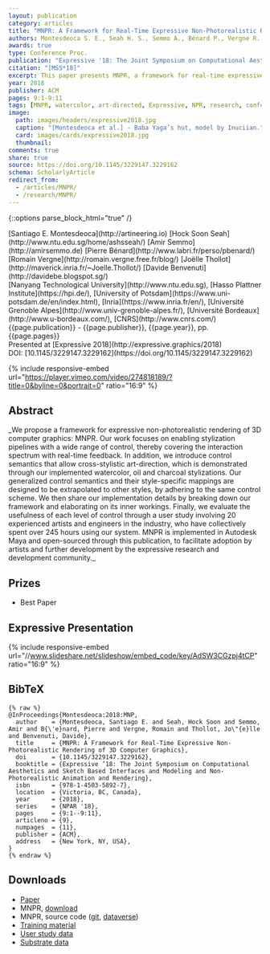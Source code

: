 ```yaml
---
layout: publication
category: articles
title: "MNPR: A Framework for Real-Time Expressive Non-Photorealistic Rendering of 3D Computer Graphics"
authors: Montesdeoca S. E., Seah H. S., Semmo A., Bénard P., Vergne R. Thollot J., Benvenuti D.
awards: true
type: Conference Proc.
publication: "Expressive '18: The Joint Symposium on Computational Aesthetics and Sketch Based Interfaces and Modeling and Non-Photorealistic Animation and Rendering"
citation: "[MSS*18]"
excerpt: This paper presents MNPR, a framework for real-time expressive non-photorealistic rendering of 3D computer graphics.
year: 2018
publisher: ACM
pages: 9:1-9:11
tags: [MNPR, watercolor, art-directed, Expressive, NPR, research, conference]
image:
  path: images/headers/expressive2018.jpg
  caption: "[Montesdeoca et al.] - Baba Yaga’s hut, model by Inuciian."
  card: images/cards/expressive2018.jpg
  thumbnail:
comments: true
share: true
source: https://doi.org/10.1145/3229147.3229162
schema: ScholarlyArticle
redirect_from:
  - /articles/MNPR/
  - /research/MNPR/
---
```

{::options parse_block_html="true" /}
<div class="publication-info center">
  <div class="authors"><span>[Santiago E. Montesdeoca](http://artineering.io)</span> <span>[Hock Soon Seah](http://www.ntu.edu.sg/home/ashsseah/)</span> <span>[Amir Semmo](http://amirsemmo.de)</span> <span>[Pierre Bénard](http://www.labri.fr/perso/pbenard/)</span> <span>[Romain Vergne](http://romain.vergne.free.fr/blog/)</span> <span>[Joëlle Thollot](http://maverick.inria.fr/~Joelle.Thollot/)</span> <span>[Davide Benvenuti](http://davidebe.blogspot.sg/)</span>
  </div>
  <div class="university">[Nanyang Technological University](http://www.ntu.edu.sg), [Hasso Plattner Institute](https://hpi.de/), [University of Potsdam](https://www.uni-potsdam.de/en/index.html), [Inria](https://www.inria.fr/en/), [Université Grenoble Alpes](http://www.univ-grenoble-alpes.fr/), [Université Bordeaux](http://www.u-bordeaux.com/), [CNRS](http://www.cnrs.com/)
  </div>
  <div class="published-in">{{page.publication}} - {{page.publisher}}, {{page.year}}, pp. {{page.pages}}
  </div>
  Presented at [Expressive 2018](http://expressive.graphics/2018)
  <div class="doi">DOI: [10.1145/3229147.3229162](https://doi.org/10.1145/3229147.3229162)
  </div>
</div>

{% include responsive-embed url="https://player.vimeo.com/video/274818189/?title=0&byline=0&portrait=0" ratio="16:9" %}

## Abstract
<div class="abstract">
_We propose a framework for expressive non-photorealistic rendering of 3D computer graphics: MNPR.
Our work focuses on enabling stylization pipelines with a wide range of control, thereby covering the interaction spectrum with real-time feedback.
In addition, we introduce control semantics that allow cross-stylistic art-direction, which is demonstrated through our implemented watercolor, oil and charcoal stylizations.
Our generalized control semantics and their style-specific mappings are designed to be extrapolated to other styles, by adhering to the same control scheme.
We then share our implementation details by breaking down our framework and elaborating on its inner workings.
Finally, we evaluate the usefulness of each level of control through a user study involving 20 experienced artists and engineers in the industry, who have collectively spent over 245 hours using our system.
MNPR is implemented in Autodesk Maya and open-sourced through this publication, to facilitate adoption by artists and further development by the expressive research and development community._
</div>

## Prizes
* Best Paper

## Expressive Presentation
{% include responsive-embed url="//www.slideshare.net/slideshow/embed_code/key/AdSW3CGzpj4tCP" ratio="16:9" %}

## BibTeX
    {% raw %}
    @InProceedings{Montesdeoca:2018:MNP,
      author    = {Montesdeoca, Santiago E. and Seah, Hock Soon and Semmo, Amir and B{\'e}nard, Pierre and Vergne, Romain and Thollot, Jo\"{e}lle and Benvenuti, Davide},
      title     = {MNPR: A Framework for Real-Time Expressive Non-Photorealistic Rendering of 3D Computer Graphics},
      doi       = {10.1145/3229147.3229162},
      booktitle = {Expressive ’18: The Joint Symposium on Computational Aesthetics and Sketch Based Interfaces and Modeling and Non-Photorealistic Animation and Rendering},
      isbn      = {978-1-4503-5892-7},
      location  = {Victoria, BC, Canada},
      year      = {2018},
      series    = {NPAR '18},      
      pages     = {9:1--9:11},
      articleno = {9},
      numpages  = {11},
      publisher = {ACM},
      address   = {New York, NY, USA},
    }
    {% endraw %}

## Downloads
* [Paper](https://dl.acm.org/authorize?N660611)
* MNPR, [download](https://github.com/semontesdeoca/MNPR/releases/latest)
* MNPR, source code ([git](https://github.com/semontesdeoca/MNPR), [dataverse](https://doi.org/10.21979/N9/KU4B6S))
* [Training material](https://www.youtube.com/playlist?list=PLnr8w_xl4rdu6k2U2v4qejw2-etbiQ8L3)
* [User study data](https://doi.org/10.21979/N9/XYZZVF)
* [Substrate data](https://doi.org/10.21979/N9/HI7GT7)
